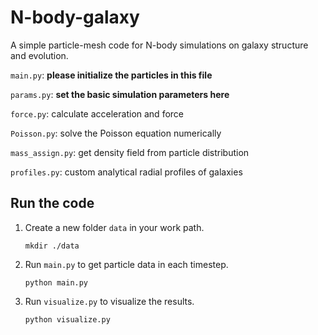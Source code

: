 # N-body-galaxy
A simple particle-mesh code for N-body simulations on galaxy structure and evolution.

```main.py```: **please initialize the particles in this file**

```params.py```: **set the basic simulation parameters here**

```force.py```: calculate acceleration and force

```Poisson.py```: solve the Poisson equation numerically

```mass_assign.py```: get density field from particle distribution

```profiles.py```: custom analytical radial profiles of galaxies

## Run the code

1. Create a new folder ```data``` in your work path.
   ```
   mkdir ./data
   ```
3. Run ```main.py``` to get particle data in each timestep.
   ```
   python main.py
   ```
5. Run ```visualize.py``` to visualize the results.
   ```
   python visualize.py
   ```
